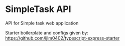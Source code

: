 # SimpleTask API
API for Simple task web application

Starter boilerplate and configs given by: https://github.com/ljlm0402/typescript-express-starter